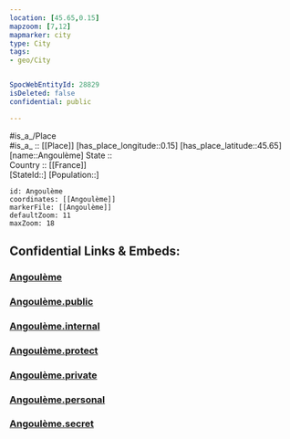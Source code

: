 ```yaml
---
location: [45.65,0.15] 
mapzoom: [7,12] 
mapmarker: city 
type: City
tags:
- geo/City


SpocWebEntityId: 28829
isDeleted: false
confidential: public

---
```

#is_a_/Place  
#is_a_ :: [[Place]] 
[has_place_longitude::0.15] 
[has_place_latitude::45.65] 
[name::Angoulème] 
State ::  
Country :: [[France]]  
[StateId::] 
[Population::] 



```leaflet
id: Angoulème
coordinates: [[Angoulème]] 
markerFile: [[Angoulème]] 
defaultZoom: 11 
maxZoom: 18
```


## Confidential Links & Embeds: 

### [Angoulème](/_Standards/Earth/Continent/Europe/Europe~West/France/regions~France/Nouvelle-Aquitaine/departments~Aquitaine/Charente/communes~Charente/Angoulême/cities~Angoulême/Angoulème.md) 

### [Angoulème.public](/_public/Earth/Continent/Europe/Europe~West/France/regions~France/Nouvelle-Aquitaine/departments~Aquitaine/Charente/communes~Charente/Angoulême/cities~Angoulême/Angoulème.public.md) 

### [Angoulème.internal](/_internal/Earth/Continent/Europe/Europe~West/France/regions~France/Nouvelle-Aquitaine/departments~Aquitaine/Charente/communes~Charente/Angoulême/cities~Angoulême/Angoulème.internal.md) 

### [Angoulème.protect](/_protect/Earth/Continent/Europe/Europe~West/France/regions~France/Nouvelle-Aquitaine/departments~Aquitaine/Charente/communes~Charente/Angoulême/cities~Angoulême/Angoulème.protect.md) 

### [Angoulème.private](/_private/Earth/Continent/Europe/Europe~West/France/regions~France/Nouvelle-Aquitaine/departments~Aquitaine/Charente/communes~Charente/Angoulême/cities~Angoulême/Angoulème.private.md) 

### [Angoulème.personal](/_personal/Earth/Continent/Europe/Europe~West/France/regions~France/Nouvelle-Aquitaine/departments~Aquitaine/Charente/communes~Charente/Angoulême/cities~Angoulême/Angoulème.personal.md) 

### [Angoulème.secret](/_secret/Earth/Continent/Europe/Europe~West/France/regions~France/Nouvelle-Aquitaine/departments~Aquitaine/Charente/communes~Charente/Angoulême/cities~Angoulême/Angoulème.secret.md)

